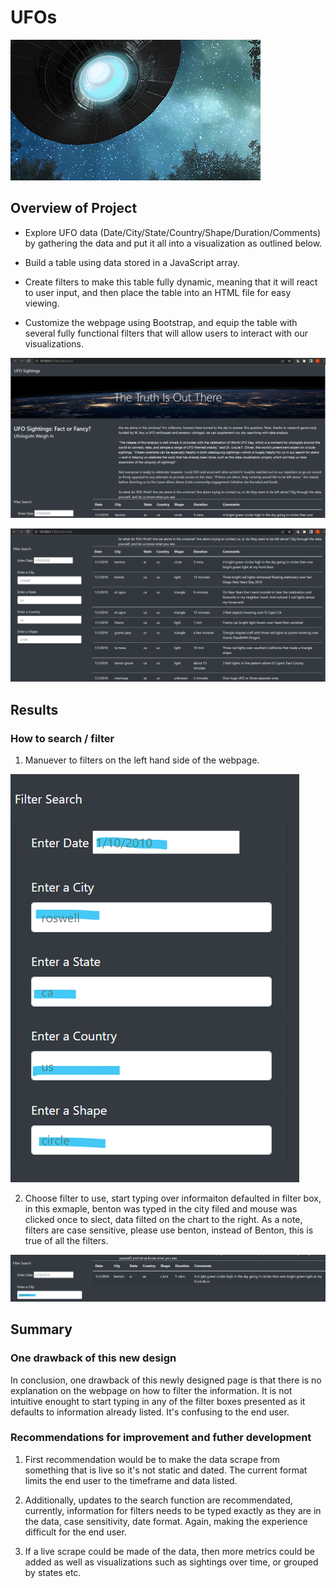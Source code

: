 # UFOs

![UFOs_JS.png](Images/UFO_JS.png)

## Overview of Project

* Explore UFO data (Date/City/State/Country/Shape/Duration/Comments) by gathering the data and put it all into a visualization as outlined below.

* Build a table using data stored in a JavaScript array.
* Create filters to make this table fully dynamic, meaning that it will react to user input, and  then place the table into an HTML file for easy viewing.
* Customize the webpage using Bootstrap, and equip the table with several fully functional filters that will allow users to interact with our visualizations. 

![UFOs_Landing_Page.png](Images/UFOs_Landing_Page.png)

![Deliverable_1.png)](Images/Deliverable_1.png)

## Results 

### How to search / filter

1. Manuever to filters on the left hand side of the webpage.

![Step_1.png](Images/Step_1.png)

2. Choose filter to use, start typing over informaiton defaulted in filter box, in this exmaple, benton was typed in the city filed and mouse was clicked once to slect, data filted on the chart to the right.  As a note, filters are case sensitive, please use benton, instead of Benton, this is true of all the filters.

![Step_2.png](Images/Step_2.png)


## Summary

### One drawback of this new design 

In conclusion, one drawback of this newly designed page is that there is no explanation on the webpage on how to filter the information.  It is not intuitive enought to start typing in any of the filter boxes presented as it defaults to information already listed.  It's confusing to the end user.  

### Recommendations for improvement and futher development

1. First recommendation would be to make the data scrape from something that is live so it's not static and dated.  The current format limits the end user to the timeframe and data listed.

2. Additionally, updates to the search function are recommendated, currently, information for filters needs to be typed exactly as they are in the data, case sensitivity, date format.  Again, making the experience difficult for the end user.

3. If a live scrape could be made of the data, then more metrics could be added as well as visualizations such as sightings over time, or grouped by states etc.
